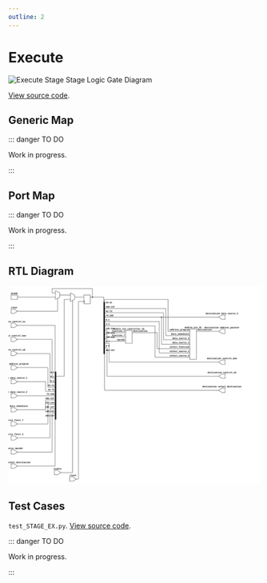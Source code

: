 ```yaml
---
outline: 2
---
```


# Execute <Badge type="info" text="STAGE_EX.vhd"/>

![Execute Stage Stage Logic Gate Diagram](/images/referencia/componentes/stage_ex_rtl.drawio.svg)

[View source code](https://github.com/pfeinsper/24a-CTI-RISCV/blob/main/src/STAGE_EX.vhd).

## Generic Map

::: danger TO DO

Work in progress.

:::

## Port Map

::: danger TO DO

Work in progress.

:::

## RTL Diagram

![Execute Stage RTL Diagram](../../public/images/referencia/componentes/stage_ex_netlist.svg)

## Test Cases

`test_STAGE_EX.py`.
[View source code](https://github.com/pfeinsper/24a-CTI-RISCV/blob/main/test/test_STAGE_EX.py).

::: danger TO DO

Work in progress.

:::
